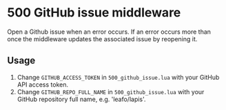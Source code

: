 # 500 GitHub issue middleware

Open a Github issue when an error occurs. If an error occurs more than once the middleware updates the associated issue by reopening it.

## Usage

1. Change `GITHUB_ACCESS_TOKEN` in `500_github_issue.lua` with your GitHub API access token.
1. Change `GITHUB_REPO_FULL_NAME` in `500_github_issue.lua` with your GitHub repository full name, e.g. 'leafo/lapis'.
